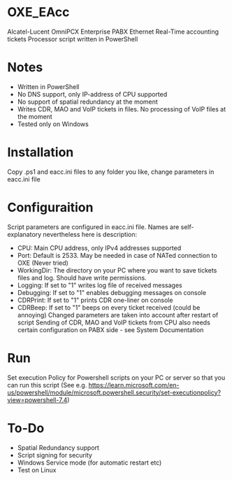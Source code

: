 # OXE_EAcc
 Alcatel-Lucent OmniPCX Enterprise PABX Ethernet Real-Time accounting tickets Processor script written in PowerShell
# Notes
* Written in PowerShell
* No DNS support, only IP-address of CPU supported
* No support of spatial redundancy at the moment
* Writes CDR, MAO and VoIP tickets in files. No processing of VoIP files at the moment
* Tested only on Windows
# Installation
 Copy .ps1 and eacc.ini files to any folder you like, change parameters in eacc.ini file
# Configuraition
 Script parameters are configured in eacc.ini file. Names are self-explanatory nevertheless here is description:
 - CPU: Main CPU address, only IPv4 addresses supported
 - Port: Default is 2533. May be needed in case of NATed connection to OXE (Never tried)
 - WorkingDir: The directory on your PC where you want to save tickets files and log. Should have write permissions.
 - Logging: If set to "1" writes log file of received messages
 - Debugging: If set to "1" enables debugging messages on console
 - CDRPrint: If set to "1" prints CDR one-liner on console
 - CDRBeep: If set to "1" beeps on every ticket received (could be annoying)
 Changed parameters are taken into account after restart of script
 Sending of CDR, MAO and VoIP tickets from CPU also needs certain configuration on PABX side - see System Documentation
# Run
 Set execution Policy for Powershell scripts on your PC or server so that you can run this script (See e.g. <https://learn.microsoft.com/en-us/powershell/module/microsoft.powershell.security/set-executionpolicy?view=powershell-7.4>)
# To-Do
* Spatial Redundancy support
* Script signing for security
* Windows Service mode (for automatic restart etc)
* Test on Linux
 

